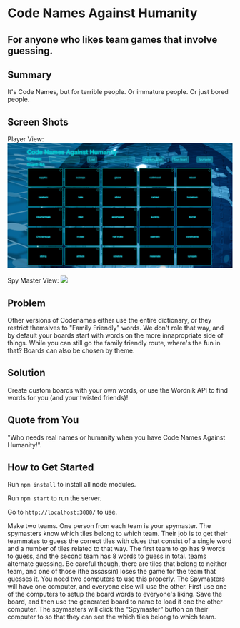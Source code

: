 # Code Names Against Humanity #
 
## For anyone who likes team games that involve guessing. ##

## Summary ##
  It's Code Names, but for terrible people. Or immature people. Or just bored people.

## Screen Shots ##
Player View:
![](react-client/dist/images/CodeNamesBoard.png)

Spy Master View:
![](react-client/dist/images/CodeNames%20SpyMaster.png)

## Problem ##
  Other versions of Codenames either use the entire dictionary, or they restrict themslves to "Family Friendly" words. We don't role that way, and by default your boards start with words on the more innapropriate side of things. While you can still go the family friendly route, where's the fun in that? Boards can also be chosen by theme.

## Solution ##
  Create custom boards with your own words, or use the Wordnik API to find words for you (and your twisted friends)!

## Quote from You ##
  "Who needs real names or humanity when you have Code Names Against Humanity!".

## How to Get Started ##
 Run ```npm install``` to install all node modules.
 
 Run ```npm start``` to run the server.

 Go to ```http://localhost:3000/``` to use.
 
 Make two teams. One person from each team is your spymaster.  The spymasters know which tiles belong to which team. Their job is to get their teammates to guess the correct tiles with clues that consist of a single word and a number of tiles related to that way. The first team to go has 9 words to guess, and the second team has 8 words to guess in total. teams alternate guessing. Be careful though, there are tiles that belong to neither team, and one of those (the assassin) loses the game for the team that guesses it.
 You need two computers to use this properly. The Spymasters will have one computer, and everyone else will use the other. First use one of the computers to setup the board words to everyone's liking. Save the board, and then use the generated board to name to load it one the other computer. The spymasters will click the "Spymaster" button on their computer to so that they can see the which tiles belong to which team.
